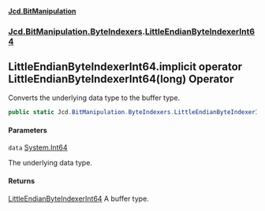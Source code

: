 #### [Jcd.BitManipulation](index.md 'index')
### [Jcd.BitManipulation.ByteIndexers](Jcd.BitManipulation.ByteIndexers.md 'Jcd.BitManipulation.ByteIndexers').[LittleEndianByteIndexerInt64](Jcd.BitManipulation.ByteIndexers.LittleEndianByteIndexerInt64.md 'Jcd.BitManipulation.ByteIndexers.LittleEndianByteIndexerInt64')

## LittleEndianByteIndexerInt64.implicit operator LittleEndianByteIndexerInt64(long) Operator

Converts the underlying data type to the buffer type.

```csharp
public static Jcd.BitManipulation.ByteIndexers.LittleEndianByteIndexerInt64 implicit operator LittleEndianByteIndexerInt64(long data);
```
#### Parameters

<a name='Jcd.BitManipulation.ByteIndexers.LittleEndianByteIndexerInt64.op_ImplicitJcd.BitManipulation.ByteIndexers.LittleEndianByteIndexerInt64(long).data'></a>

`data` [System.Int64](https://docs.microsoft.com/en-us/dotnet/api/System.Int64 'System.Int64')

The underlying data type.

#### Returns
[LittleEndianByteIndexerInt64](Jcd.BitManipulation.ByteIndexers.LittleEndianByteIndexerInt64.md 'Jcd.BitManipulation.ByteIndexers.LittleEndianByteIndexerInt64')
A buffer type.